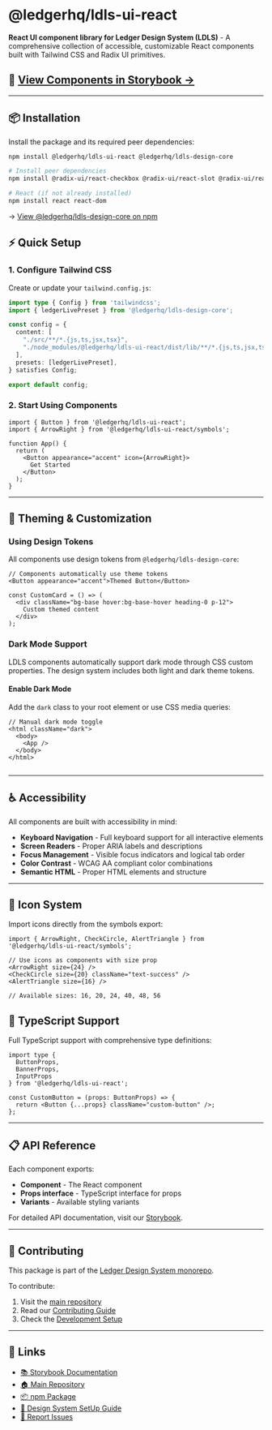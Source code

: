 # @ledgerhq/ldls-ui-react

**React UI component library for Ledger Design System (LDLS)** - A comprehensive collection of accessible, customizable React components built with Tailwind CSS and Radix UI primitives.

## 🎨 [View Components in Storybook →](https://ldls.vercel.app)

---

## 📦 Installation

Install the package and its required peer dependencies:

```bash
npm install @ledgerhq/ldls-ui-react @ledgerhq/ldls-design-core

# Install peer dependencies
npm install @radix-ui/react-checkbox @radix-ui/react-slot @radix-ui/react-switch @radix-ui/react-tooltip class-variance-authority clsx tailwind-merge

# React (if not already installed)
npm install react react-dom
```

→ [View @ledgerhq/ldls-design-core on npm](https://www.npmjs.com/package/@ledgerhq/ldls-design-core?activeTab=readme)

## ⚡ Quick Setup

### 1. Configure Tailwind CSS

Create or update your `tailwind.config.js`:

```typescript
import type { Config } from 'tailwindcss';
import { ledgerLivePreset } from '@ledgerhq/ldls-design-core';

const config = {
  content: [
    "./src/**/*.{js,ts,jsx,tsx}",
    "./node_modules/@ledgerhq/ldls-ui-react/dist/lib/**/*.{js,ts,jsx,tsx}"
  ],
  presets: [ledgerLivePreset],
} satisfies Config;

export default config;
```

### 2. Start Using Components

```tsx
import { Button } from '@ledgerhq/ldls-ui-react';
import { ArrowRight } from '@ledgerhq/ldls-ui-react/symbols';

function App() {
  return (
    <Button appearance="accent" icon={ArrowRight}>
      Get Started
    </Button>
  );
}
```

---

## 🎨 Theming & Customization

### Using Design Tokens

All components use design tokens from `@ledgerhq/ldls-design-core`:

```tsx
// Components automatically use theme tokens
<Button appearance="accent">Themed Button</Button>

const CustomCard = () => (
  <div className="bg-base hover:bg-base-hover heading-0 p-12">
    Custom themed content
  </div>
);
```

### Dark Mode Support

LDLS components automatically support dark mode through CSS custom properties. The design system includes both light and dark theme tokens.

#### Enable Dark Mode

Add the `dark` class to your root element or use CSS media queries:

```tsx
// Manual dark mode toggle
<html className="dark">
  <body>
    <App />
  </body>
</html>


```

---

## ♿ Accessibility

All components are built with accessibility in mind:

- **Keyboard Navigation** - Full keyboard support for all interactive elements
- **Screen Readers** - Proper ARIA labels and descriptions
- **Focus Management** - Visible focus indicators and logical tab order
- **Color Contrast** - WCAG AA compliant color combinations
- **Semantic HTML** - Proper HTML elements and structure

---

## 🎨 Icon System

Import icons directly from the symbols export:

```tsx
import { ArrowRight, CheckCircle, AlertTriangle } from '@ledgerhq/ldls-ui-react/symbols';

// Use icons as components with size prop
<ArrowRight size={24} />
<CheckCircle size={20} className="text-success" />
<AlertTriangle size={16} />

// Available sizes: 16, 20, 24, 40, 48, 56
```

## 🔷 TypeScript Support

Full TypeScript support with comprehensive type definitions:

```tsx
import type {
  ButtonProps,
  BannerProps,
  InputProps
} from '@ledgerhq/ldls-ui-react';

const CustomButton = (props: ButtonProps) => {
  return <Button {...props} className="custom-button" />;
};
```

---

## 📋 API Reference

Each component exports:

- **Component** - The React component
- **Props interface** - TypeScript interface for props
- **Variants** - Available styling variants

For detailed API documentation, visit our [Storybook](https://ldls.vercel.app).

---

## 🤝 Contributing

This package is part of the [Ledger Design System monorepo](https://github.com/LedgerHQ/ldls).

To contribute:

1. Visit the [main repository](https://github.com/LedgerHQ/ldls)
2. Read our [Contributing Guide](https://github.com/LedgerHQ/ldls/blob/main/CONTRIBUTING.md)
3. Check the [Development Setup](https://github.com/LedgerHQ/ldls#setup-development-environment)

---

## 🔗 Links

- [📚 Storybook Documentation](https://ldls.vercel.app)
- [🏠 Main Repository](https://github.com/LedgerHQ/ldls)
- [📦 npm Package](https://www.npmjs.com/package/@ledgerhq/ldls-ui-react)
- [🎨 Design System SetUp Guide](https://ldls.vercel.app/?path=/docs/tailwind-setup-guide--docs)
- [🐛 Report Issues](https://github.com/LedgerHQ/ldls/issues)
